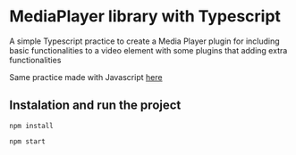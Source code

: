 # MediaPlayer library with Typescript
A simple Typescript practice to create a Media Player plugin for including basic functionalities to a video element with some plugins that adding extra functionalities

Same practice made with Javascript [here](https://github.com/dpoquet/javascript-mediaplayer-practice)

## Instalation and run the project

```
npm install
```

```
npm start
```